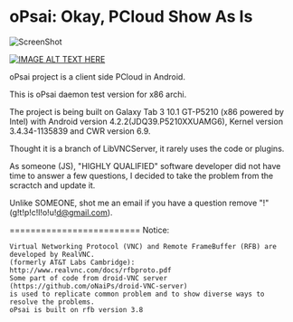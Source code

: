oPsai: Okay, PCloud Show As Is
====================================================
![ScreenShot](https://github.com/leecom3025/oPsai-x86/blob/master/res/drawable-mdpi/github_logo.png)

[![IMAGE ALT TEXT HERE](http://img.youtube.com/vi/sOgNuBmikaA/0.jpg)](http://www.youtube.com/watch?v=sOgNuBmikaA)

oPsai project is a client side PCloud in Android.

This is oPsai daemon test version for x86 archi. 

The project is being built on Galaxy Tab 3 10.1 GT-P5210 
(x86 powered by Intel) with Android version 4.2.2(JDQ39.P5210XXUAMG6),
Kernel version 3.4.34-1135839 and CWR version 6.9. 

Thought it is a branch of LibVNCServer, it rarely uses the code or plugins. 

As someone (JS), "HIGHLY QUALIFIED" software developer did not have time to answer a few questions, I decided to take the problem from the scractch and update it. 

Unlike SOMEONE, shot me an email if you have a question remove "!" (g!t!p!c!l!o!u!d@gmail.com). 

=========================
Notice:

	Virtual Networking Protocol (VNC) and Remote FrameBuffer (RFB) are developed by RealVNC.
	(formerly AT&T Labs Cambridge): http://www.realvnc.com/docs/rfbproto.pdf
	Some part of code from droid-VNC server (https://github.com/oNaiPs/droid-VNC-server) 
	is used to replicate common problem and to show diverse ways to resolve the problems. 
	oPsai is built on rfb version 3.8
 
